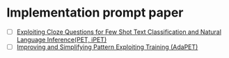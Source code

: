 # Implementation prompt paper

- [ ] [Exploiting Cloze Questions for Few Shot Text Classification and Natural
Language Inference(PET, iPET)](https://arxiv.org/pdf/2001.07676.pdf)
- [ ] [Improving and Simplifying Pattern Exploiting Training (AdaPET)](https://arxiv.org/abs/2103.11955)